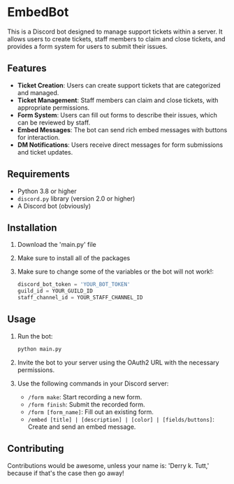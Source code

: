 # EmbedBot

This is a Discord bot designed to manage support tickets within a server. It allows users to create tickets, staff members to claim and close tickets, and provides a form system for users to submit their issues.

## Features

- **Ticket Creation**: Users can create support tickets that are categorized and managed.
- **Ticket Management**: Staff members can claim and close tickets, with appropriate permissions.
- **Form System**: Users can fill out forms to describe their issues, which can be reviewed by staff.
- **Embed Messages**: The bot can send rich embed messages with buttons for interaction.
- **DM Notifications**: Users receive direct messages for form submissions and ticket updates.

## Requirements

- Python 3.8 or higher
- `discord.py` library (version 2.0 or higher)
- A Discord bot (obviously)

## Installation

1. Download the 'main.py' file

2. Make sure to install all of the packages

3. Make sure to change some of the variables or the bot will not work!:
   ```python
   discord_bot_token = 'YOUR_BOT_TOKEN'
   guild_id = YOUR_GUILD_ID
   staff_channel_id = YOUR_STAFF_CHANNEL_ID
   ```

## Usage

1. Run the bot:
   ```bash
   python main.py
   ```

2. Invite the bot to your server using the OAuth2 URL with the necessary permissions.

3. Use the following commands in your Discord server:
   - `/form make`: Start recording a new form.
   - `/form finish`: Submit the recorded form.
   - `/form [form_name]`: Fill out an existing form.
   - `/embed [title] | [description] | [color] | [fields/buttons]`: Create and send an embed message.

## Contributing

Contributions would be awesome, unless your name is: 'Derry k. Tutt,' because if that's the case then go away!
